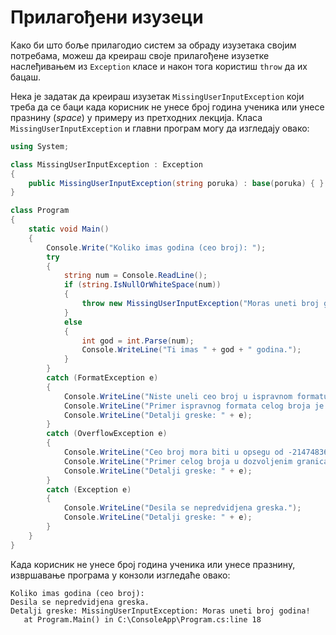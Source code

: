 # Прилагођени изузеци

Како би што боље прилагодио систем за обраду изузетака својим потребама, можеш
да креираш своје прилагођене изузетке наслеђивањем из `Exception` класе и
након тога користиш `throw` да их бацаш.

Нека је задатак да креираш изузетак `MissingUserInputException` који треба да
се баци када корисник не унесе број година ученика или унесе празнину
(*space*) у примеру из претходних лекција. Класа `MissingUserInputException` и
главни програм могу да изгледају овако:

```cs
using System;

class MissingUserInputException : Exception
{
    public MissingUserInputException(string poruka) : base(poruka) { }
}

class Program
{
    static void Main()
    {
        Console.Write("Koliko imas godina (ceo broj): ");
        try
        {
            string num = Console.ReadLine();
            if (string.IsNullOrWhiteSpace(num))
            {
                throw new MissingUserInputException("Moras uneti broj godina!");
            }
            else
            {
                int god = int.Parse(num);
                Console.WriteLine("Ti imas " + god + " godina.");
            }
        }
        catch (FormatException e)
        {
            Console.WriteLine("Niste uneli ceo broj u ispravnom formatu!");
            Console.WriteLine("Primer ispravnog formata celog broja je: 17");
            Console.WriteLine("Detalji greske: " + e);
        }
        catch (OverflowException e)
        {
            Console.WriteLine("Ceo broj mora biti u opsegu od -2147483648 do 2147483647.");
            Console.WriteLine("Primer celog broja u dozvoljenim granicama je: 17");
            Console.WriteLine("Detalji greske: " + e);
        }
        catch (Exception e)
        {
            Console.WriteLine("Desila se nepredvidjena greska.");
            Console.WriteLine("Detalji greske: " + e);
        }
    }
}
```

Када корисник не унесе број година ученика или унесе празнину, извршавање
програма у конзоли изгледаће овако:

```text
Koliko imas godina (ceo broj):
Desila se nepredvidjena greska.
Detalji greske: MissingUserInputException: Moras uneti broj godina!
   at Program.Main() in C:\ConsoleApp\Program.cs:line 18
```
